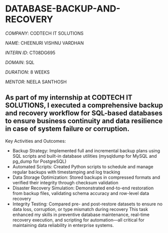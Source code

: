 # DATABASE-BACKUP-AND-RECOVERY

*COMPANY*: CODTECH IT SOLUTIONS

*NAME*: CHEENURI VISHNU VARDHAN

*INTERN ID*: CT08DG695

*DOMAIN*: SQL

*DURATION*: 8 WEEKS

*MENTOR*: NEELA SANTHOSH
## As part of my internship at CODTECH IT SOLUTIONS, I executed a comprehensive backup and recovery workflow for SQL-based databases to ensure business continuity and data resilience in case of system failure or corruption.
Key Activities and Outcomes:
-  Backup Strategy: Implemented full and incremental backup plans using SQL scripts and built-in database utilities (mysqldump for MySQL and pg_dump for PostgreSQL)
-  Automated Scripts: Created Python scripts to schedule and manage regular backups with timestamping and log tracking
-  Data Storage Optimization: Stored backups in compressed formats and verified their integrity through checksum validation
-  Disaster Recovery Simulation: Demonstrated end-to-end restoration from backup files, validating schema accuracy and row-level data recovery
-  Integrity Testing: Compared pre- and post-restore datasets to ensure no data loss, corruption, or type mismatch during recovery
This task enhanced my skills in preventive database maintenance, real-time recovery execution, and scripting for automation—all critical for maintaining data reliability in enterprise systems.
